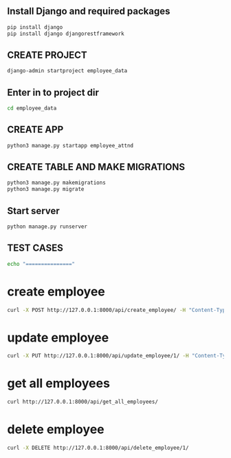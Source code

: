 ## Install Django and required packages
```bash
pip install django
pip install django djangorestframework
```

## CREATE PROJECT
```bash
django-admin startproject employee_data
```
## Enter in to project dir
```bash
cd employee_data
```
## CREATE APP
```bash
python3 manage.py startapp employee_attnd
```

## CREATE TABLE AND MAKE MIGRATIONS
```bash
python3 manage.py makemigrations
python3 manage.py migrate 
```

## Start server
```bash
python manage.py runserver
```

## TEST CASES
```bash
echo "==============="
```
# create employee
```bash
curl -X POST http://127.0.0.1:8000/api/create_employee/ -H "Content-Type: application/json" -d '{"name": "John Doe", "email": "john.doe@example.com", "age": 30, "gender": "male", "phoneNo": "", "addressDetails": {"hno": "123", "street": "Main St", "city": "City", "state": "State"}, "workExperience": [{"companyName": "ABC Corp", "fromDate": "2020-01-01", "toDate": "2022-01-01", "address": "ABC Address"}], "qualifications": [{"qualificationName": "Bachelor'"'"'s", "fromDate": "2010-01-01", "toDate": "2014-01-01", "percentage": 80.0}], "projects": [{"title": "Project X", "description": "Description of Project X"}], "photo": ""}'
```
# update employee
```bash
curl -X PUT http://127.0.0.1:8000/api/update_employee/1/ -H "Content-Type: application/json" -d '{"name": "Updated Name"}'
```
# get all employees
```bash
curl http://127.0.0.1:8000/api/get_all_employees/
```
# delete employee
```bash
curl -X DELETE http://127.0.0.1:8000/api/delete_employee/1/
````
